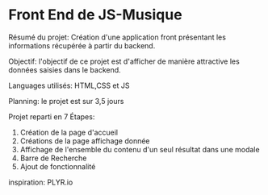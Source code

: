 # Front End de JS-Musique

Résumé du projet:
Création d'une application front présentant les informations récupérée à partir du backend.

Objectif: 
l'objectif de ce projet est d'afficher de manière
attractive les données saisies dans le backend.

Languages utilisés: 
HTML,CSS et JS

Planning: 
le projet est sur 3,5 jours

Projet reparti en 7 Étapes:
1. Création de la page d'accueil 
2. Créations de la page affichage donnée
3. Affichage de l'ensemble du contenu d'un seul résultat dans une modale
4. Barre de Recherche 
5. Ajout de fonctionnalité 

inspiration: PLYR.io